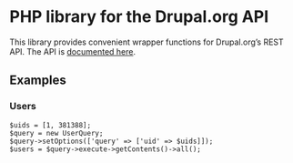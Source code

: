 # PHP library for the Drupal.org API

This library provides convenient wrapper functions for Drupal.org’s REST API. The API is [documented here][0].

[0]: https://www.drupal.org/api

## Examples

### Users

```
$uids = [1, 381388];
$query = new UserQuery;
$query->setOptions(['query' => ['uid' => $uids]]);
$users = $query->execute->getContents()->all();
```
